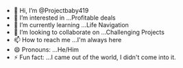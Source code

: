 - 👋 Hi, I’m @Projectbaby419
- 👀 I’m interested in ...Profitable deals
- 🌱 I’m currently learning ...Life Navigation 
- 💞️ I’m looking to collaborate on ...Challenging Projects
- 📫 How to reach me ...I'm always here
- 😄 Pronouns: ...He/Him
- ⚡ Fun fact: ...I came out of the world, I didn't come into it.

<!---
Projectbaby419/Projectbaby419 is a ✨ special ✨ repository because its `README.md` (this file) appears on your GitHub profile.
You can click the Preview link to take a look at your changes.
--->
